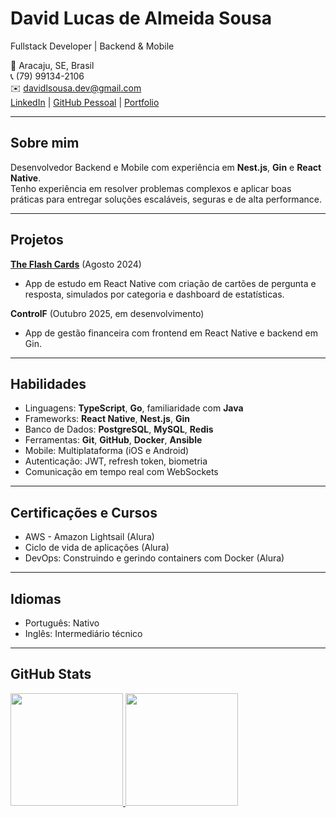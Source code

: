 # David Lucas de Almeida Sousa

Fullstack Developer | Backend & Mobile  

📍 Aracaju, SE, Brasil  
📞 (79) 99134-2106  
✉️ davidlsousa.dev@gmail.com  
[LinkedIn](https://www.linkedin.com/in/davidlsousadev/) | [GitHub Pessoal](https://github.com/DavidLSousa) | [Portfolio](https://davidlsousa-portfolio.netlify.app/)

---

## Sobre mim

Desenvolvedor Backend e Mobile com experiência em **Nest.js**, **Gin** e **React Native**.  
Tenho experiência em resolver problemas complexos e aplicar boas práticas para entregar soluções escaláveis, seguras e de alta performance.

---

## Projetos

**[The Flash Cards](https://github.com/DavidLSousa/theflashcards)** (Agosto 2024)  
- App de estudo em React Native com criação de cartões de pergunta e resposta, simulados por categoria e dashboard de estatísticas.

**ControlF** (Outubro 2025, em desenvolvimento)  
- App de gestão financeira com frontend em React Native e backend em Gin.

---

## Habilidades

- Linguagens: **TypeScript**, **Go**, familiaridade com **Java**  
- Frameworks: **React Native**, **Nest.js**, **Gin**  
- Banco de Dados: **PostgreSQL**, **MySQL**, **Redis**  
- Ferramentas: **Git**, **GitHub**, **Docker**, **Ansible**  
- Mobile: Multiplataforma (iOS e Android)  
- Autenticação: JWT, refresh token, biometria  
- Comunicação em tempo real com WebSockets  

---

## Certificações e Cursos

- AWS - Amazon Lightsail (Alura)  
- Ciclo de vida de aplicações (Alura)  
- DevOps: Construindo e gerindo containers com Docker (Alura)  

---

## Idiomas

- Português: Nativo  
- Inglês: Intermediário técnico

---

## GitHub Stats

<div>
<a href="https://github.com/DavidLSousa">
<img loading="lazy" height="180em" src="https://github-readme-stats.vercel.app/api/top-langs/?username=DavidLSousa&layout=compact&langs_count=7&theme=dracula"/>
<img loading="lazy" height="180em" src="https://github-readme-stats.vercel.app/api?username=DavidLSousa&show_icons=true&theme=dracula&include_all_commits=true&count_private=true"/>
</div>
